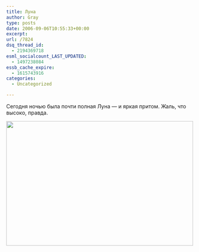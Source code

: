 ```yaml
---
title: Луна
author: Gray
type: posts
date: 2006-09-06T10:55:33+00:00
excerpt:
url: /7824
dsq_thread_id:
  - 2194369718
esml_socialcount_LAST_UPDATED:
  - 1497238084
essb_cache_expire:
  - 1615743916
categories:
  - Uncategorized

---
```








Сегодня ночью была почти полная Луна &#8212; и яркая притом. Жаль, что высоко, правда.

<a href="http://public.fotki.com/SergeyPetrenko/misc/nature/0011292-1.html" target="_new" atomicselection="true"><img style="border-right: 0px; border-top: 0px; border-left: 0px; border-bottom: 0px" height="333" src="https://i0.wp.com/www.searchengines.ru/blog/WindowsLiveWriter/352134da6574_D182/00112921-vi%5B1%5D%5B3%5D.jpg?resize=500%2C333" width="500" border="0" data-recalc-dims="1" /></a>